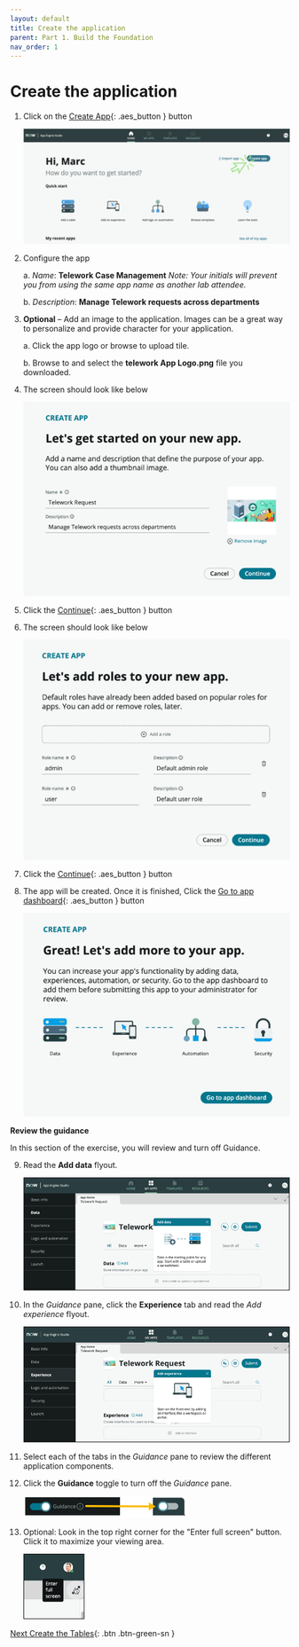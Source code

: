 ```yaml
---
layout: default
title: Create the application
parent: Part 1. Build the Foundation
nav_order: 1
---
```


# Create the application

1. Click on the [Create App](#){: .aes_button } button

    ![relative](images/1_Create_App.png)

2. Configure the app

    a. _Name_: **Telework Case Management**
    _Note: Your initials will prevent you from using the same app name as another lab attendee._

    b. _Description_: **Manage Telework requests across departments**

3. **Optional** – Add an image to the application. Images can be a great way to personalize and provide character for your application.

    a. Click the app logo or browse to upload tile.

    b. Browse to and select the  **telework App Logo.png** file you downloaded.

4. The screen should look like below

    ![relative](./images/1_New_App_Final_State.png)

5. Click the [Continue](#){: .aes_button } button

6. The screen should look like below

    ![relative](images/1_add_roles.png)

7. Click the [Continue](#){: .aes_button } button

8. The app will be created. Once it is finished, Click the [Go to app dashboard](#){: .aes_button } button

    ![relative](images/Go_to_app_dashboard.png)

**Review the guidance**

In this section of the exercise, you will review and turn off Guidance.

9. Read the **Add data** flyout.

    ![relative](images/2.1_guidance_add_data.png)

10. In the _Guidance_ pane, click the  **Experience**  tab and read the _Add experience_ flyout.

    ![relative](images/2.2_guidance_add_experience.png)

11. Select each of the tabs in the _Guidance_ pane to review the different application components.

12. Click the  **Guidance**  toggle to turn off the _Guidance_ pane.

    ![relative](images/2.3_toggle_guidance.png)

13. Optional: Look in the top right corner for the "Enter full screen" button. Click it to maximize your viewing area.

    ![relative](images/2.4_full-screen.png)


 [Next Create the Tables](Part_1.2_Create_the_Data.md){: .btn .btn-green-sn }
